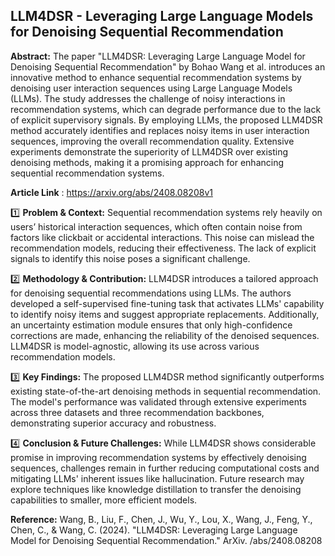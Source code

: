 ## LLM4DSR - Leveraging Large Language Models for Denoising Sequential Recommendation

**Abstract:** The paper "LLM4DSR: Leveraging Large Language Model for Denoising Sequential Recommendation" by Bohao Wang et al. introduces an innovative method to enhance sequential recommendation systems by denoising user interaction sequences using Large Language Models (LLMs). The study addresses the challenge of noisy interactions in recommendation systems, which can degrade performance due to the lack of explicit supervisory signals. By employing LLMs, the proposed LLM4DSR method accurately identifies and replaces noisy items in user interaction sequences, improving the overall recommendation quality. Extensive experiments demonstrate the superiority of LLM4DSR over existing denoising methods, making it a promising approach for enhancing sequential recommendation systems.

**Article Link** : https://arxiv.org/abs/2408.08208v1

1️⃣ **Problem & Context:** Sequential recommendation systems rely heavily on users’ historical interaction sequences, which often contain noise from factors like clickbait or accidental interactions. This noise can mislead the recommendation models, reducing their effectiveness. The lack of explicit signals to identify this noise poses a significant challenge.

2️⃣ **Methodology & Contribution:** LLM4DSR introduces a tailored approach for denoising sequential recommendations using LLMs. The authors developed a self-supervised fine-tuning task that activates LLMs' capability to identify noisy items and suggest appropriate replacements. Additionally, an uncertainty estimation module ensures that only high-confidence corrections are made, enhancing the reliability of the denoised sequences. LLM4DSR is model-agnostic, allowing its use across various recommendation models.

3️⃣ **Key Findings:** The proposed LLM4DSR method significantly outperforms existing state-of-the-art denoising methods in sequential recommendation. The model's performance was validated through extensive experiments across three datasets and three recommendation backbones, demonstrating superior accuracy and robustness.

4️⃣ **Conclusion & Future Challenges:** While LLM4DSR shows considerable promise in improving recommendation systems by effectively denoising sequences, challenges remain in further reducing computational costs and mitigating LLMs' inherent issues like hallucination. Future research may explore techniques like knowledge distillation to transfer the denoising capabilities to smaller, more efficient models.

**Reference:** Wang, B., Liu, F., Chen, J., Wu, Y., Lou, X., Wang, J., Feng, Y., Chen, C., & Wang, C. (2024). "LLM4DSR: Leveraging Large Language Model for Denoising Sequential Recommendation." ArXiv. /abs/2408.08208
